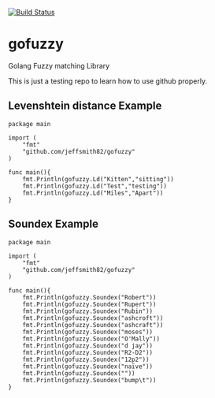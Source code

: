 [![Build Status](https://travis-ci.org/jeffsmith82/gofuzzy.svg?branch=master)](https://travis-ci.org/jeffsmith82/gofuzzy)

gofuzzy
=======

Golang Fuzzy matching Library

This is just a testing repo to learn how to use github properly.


Levenshtein distance Example
-------

	package main
	
	import (
		"fmt"
		"github.com/jeffsmith82/gofuzzy"
	)
	
	func main(){
		fmt.Println(gofuzzy.Ld("Kitten","sitting"))
		fmt.Println(gofuzzy.Ld("Test","testing"))
		fmt.Println(gofuzzy.Ld("Miles","Apart"))
	}

Soundex Example
-------

	package main
	
	import (
		"fmt"
		"github.com/jeffsmith82/gofuzzy"
	)

	func main(){
		fmt.Println(gofuzzy.Soundex("Robert"))
		fmt.Println(gofuzzy.Soundex("Rupert"))
		fmt.Println(gofuzzy.Soundex("Rubin"))
		fmt.Println(gofuzzy.Soundex("ashcroft"))
		fmt.Println(gofuzzy.Soundex("ashcraft"))
		fmt.Println(gofuzzy.Soundex("moses"))
		fmt.Println(gofuzzy.Soundex("O'Mally"))
		fmt.Println(gofuzzy.Soundex("d jay"))
		fmt.Println(gofuzzy.Soundex("R2-D2"))
		fmt.Println(gofuzzy.Soundex("12p2"))
		fmt.Println(gofuzzy.Soundex("naïve"))
		fmt.Println(gofuzzy.Soundex(""))
		fmt.Println(gofuzzy.Soundex("bump\t"))
	}

